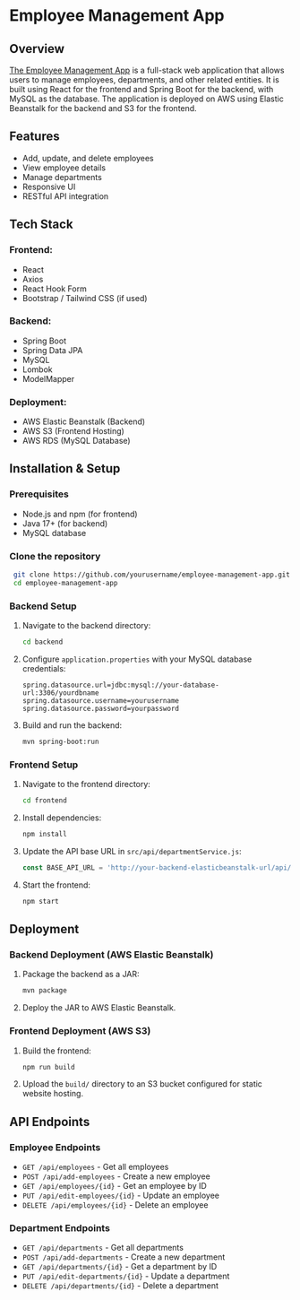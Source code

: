 # Employee Management App

## Overview
[The Employee Management App](http://employee-management-app-frontend.s3-website.eu-north-1.amazonaws.com/) is a full-stack web application that allows users to manage employees, departments, and other related entities. It is built using React for the frontend and Spring Boot for the backend, with MySQL as the database. The application is deployed on AWS using Elastic Beanstalk for the backend and S3 for the frontend.

## Features
- Add, update, and delete employees
- View employee details
- Manage departments
- Responsive UI
- RESTful API integration

## Tech Stack
### Frontend:
- React
- Axios
- React Hook Form
- Bootstrap / Tailwind CSS (if used)

### Backend:
- Spring Boot
- Spring Data JPA
- MySQL
- Lombok
- ModelMapper

### Deployment:
- AWS Elastic Beanstalk (Backend)
- AWS S3 (Frontend Hosting)
- AWS RDS (MySQL Database)

## Installation & Setup
### Prerequisites
- Node.js and npm (for frontend)
- Java 17+ (for backend)
- MySQL database

### Clone the repository
```sh
 git clone https://github.com/yourusername/employee-management-app.git
 cd employee-management-app
```

### Backend Setup
1. Navigate to the backend directory:
   ```sh
   cd backend
   ```
2. Configure `application.properties` with your MySQL database credentials:
   ```properties
   spring.datasource.url=jdbc:mysql://your-database-url:3306/yourdbname
   spring.datasource.username=yourusername
   spring.datasource.password=yourpassword
   ```
3. Build and run the backend:
   ```sh
   mvn spring-boot:run
   ```

### Frontend Setup
1. Navigate to the frontend directory:
   ```sh
   cd frontend
   ```
2. Install dependencies:
   ```sh
   npm install
   ```
3. Update the API base URL in `src/api/departmentService.js`:
   ```javascript
   const BASE_API_URL = 'http://your-backend-elasticbeanstalk-url/api/departments';
   ```
4. Start the frontend:
   ```sh
   npm start
   ```

## Deployment
### Backend Deployment (AWS Elastic Beanstalk)
1. Package the backend as a JAR:
   ```sh
   mvn package
   ```
2. Deploy the JAR to AWS Elastic Beanstalk.

### Frontend Deployment (AWS S3)
1. Build the frontend:
   ```sh
   npm run build
   ```
2. Upload the `build/` directory to an S3 bucket configured for static website hosting.

## API Endpoints
### Employee Endpoints
- `GET /api/employees` - Get all employees
- `POST /api/add-employees` - Create a new employee
- `GET /api/employees/{id}` - Get an employee by ID
- `PUT /api/edit-employees/{id}` - Update an employee
- `DELETE /api/employees/{id}` - Delete an employee

### Department Endpoints
- `GET /api/departments` - Get all departments
- `POST /api/add-departments` - Create a new department
- `GET /api/departments/{id}` - Get a department by ID
- `PUT /api/edit-departments/{id}` - Update a department
- `DELETE /api/departments/{id}` - Delete a department


